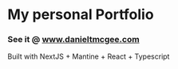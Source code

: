 # My personal Portfolio

### See it @ www.danieltmcgee.com

Built with NextJS + Mantine + React + Typescript
